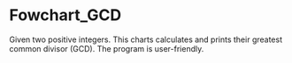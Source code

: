 # Fowchart_GCD
Given two positive integers. This charts calculates and prints their greatest common divisor (GCD). The program is user-friendly.
